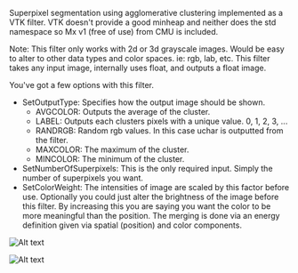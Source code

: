 Superpixel segmentation using agglomerative clustering implemented as a VTK filter. VTK doesn't provide a good minheap and neither does the std namespace so Mx v1 (free of use) from CMU is included.

Note: This filter only works with 2d or 3d grayscale images. Would be easy to alter to other data types and color spaces. ie: rgb, lab, etc. This filter takes any input image, internally uses float, and outputs a float image.

You've got a few options with this filter.
- SetOutputType: Specifies how the output image should be shown.
	- AVGCOLOR: Outputs the average of the cluster.
	- LABEL: Outputs each clusters pixels with a unique value. 0, 1, 2, 3, ...
	- RANDRGB: Random rgb values. In this case uchar is outputted from the filter.
	- MAXCOLOR: The maximum of the cluster.
	- MINCOLOR: The minimum of the cluster.
- SetNumberOfSuperpixels: This is the only required input. Simply the number of superpixels you want.
- SetColorWeight: The intensities of image are scaled by this factor before use. Optionally you could just alter the brightness of the image before this filter. By increasing this you are saying you want the color to be more meaningful than the position. The merging is done via an energy definition given via spatial (position) and color components.

![Alt text](https://andaharoo.files.wordpress.com/2018/03/superpixel-random-rgb.png)

![Alt text](https://andaharoo.files.wordpress.com/2018/03/superpixel-average.png)